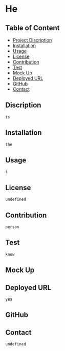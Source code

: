 
# He




## Table of Content
* [Project Discription](#discription)
* [Installation](#installation)
* [Usage](#usage)
* [License](#license)
* [Contribution](#contribution)
* [Test](#test)
* [Mock Up](#mockup)
* [Deployed URL](#deployedurl)
* [GitHub](#github)
* [Contact](#contact)

## Discription

    is

## Installation
    the

## Usage
    i 

## License
    undefined

## Contribution
    person

## Test
    know

## Mock Up
    

## Deployed URL
    yes

## GitHub
    

## Contact
    undefined
    
